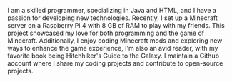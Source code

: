 I am a skilled programmer, specializing in Java and HTML, and I have a passion for developing new technologies. 
Recently, I set up a Minecraft server on a Raspberry Pi 4 with 8 GB of RAM to play with my friends. 
This project showcased my love for both programming and the game of Minecraft. 
Additionally, I enjoy coding Minecraft mods and exploring new ways to enhance the game experience, 
I'm also an avid reader, with my favorite book being Hitchhiker's Guide to the Galaxy. 
I maintain a Github account where I share my coding projects and contribute to open-source projects.
